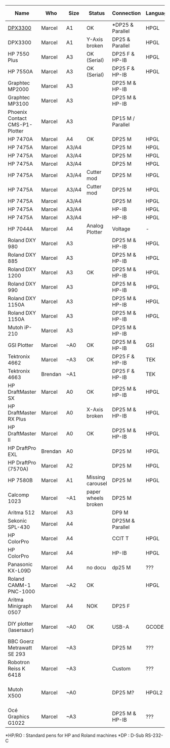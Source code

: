 | Name                           | Who     | Size  | Status                  | Connection        | Language | Pen connection            | Pen count |
|--------------------------------|---------|-------|-------------------------|-------------------|----------|---------------------------|-----------|
| [DPX3300](dpx3300.md)          | Marcel  | A1    | OK                      | *DP25 & Parallel  | HPGL     | *HP/RO                    | 8         |
| DPX3300                        | Marcel  | A1    | Y-Axis <br>broken       | DP25 & Parallel   | HPGL     | HP/RO                     | 8         |
| HP 7550 Plus                   | Marcel  | A3    | OK (Serial)             | DP25 F & HP-IB    | HPGL     | HP/RO                     | 8         |
| HP 7550A                       | Marcel  | A3    | OK (Serial)             | DP25 F & HP-IB    | HPGL     | HP/RO                     | 8         |
| Graphtec MP2000                | Marcel  | A3    |                         | DP25 M & HP-IB    |          |                           | 8         |
| Graphtec MP3100                | Marcel  | A3    |                         | DP25 M & HP-IB    |          |                           | 8         |
| Phoenix Contact CMS-P1-Plotter | Marcel  | A3    |                         | DP15 M / Parallel |          |                           | 4         |
| HP 7470A                       | Marcel  | A4    | OK                      | DP25 M            | HPGL     |                           | 2         |
| HP 7475A                       | Marcel  | A3/A4 |                         | DP25 M            | HPGL     | HP/RO                     | 6         |
| HP 7475A                       | Marcel  | A3/A4 |                         | DP25 M            | HPGL     | HP/RO                     | 6         |
| HP 7475A                       | Marcel  | A3/A4 |                         | DP25 M            | HPGL     | HP/RO                     | 6         |
| HP 7475A                       | Marcel  | A3/A4 | Cutter mod              | DP25 M            | HPGL     | HP/RO                     | 6         |
| HP 7475A                       | Marcel  | A3/A4 | Cutter mod              | DP25 M            | HPGL     | HP/RO                     | 6         |
| HP 7475A                       | Marcel  | A3/A4 |                         | DP25 M            | HPGL     | HP/RO                     | 6         |
| HP 7475A                       | Marcel  | A3/A4 |                         | HP-IB             | HPGL     | HP/RO                     | 6         |
| HP 7475A                       | Marcel  | A3/A4 |                         | HP-IB             | HPGL     | HP/RO                     | 6         |
| HP 7044A                       | Marcel  | A4    | Analog Plotter          | Voltage           | -        | Unique pen                | 1         |
| Roland DXY 980                 | Marcel  | A3    |                         | DP25 M & HP-IB    | HPGL     | HP/RO                     | 8         |
| Roland DXY 885                 | Marcel  | A3    |                         | DP25 M & HP-IB    | HPGL     | HP/RO                     | 8         |
| Roland DXY 1200                | Marcel  | A3    | OK                      | DP25 M & HP-IB    | HPGL     | HP/RO                     | 8         |
| Roland DXY 990                 | Marcel  | A3    |                         | DP25 M & HP-IB    | HPGL     |                           | 8         |
| Roland DXY 1150A               | Marcel  | A3    |                         | DP25 M & HP-IB    | HPGL     |                           | 8         |
| Roland DXY 1150A               | Marcel  | A3    |                         | DP25 M & HP-IB    | HPGL     |                           | 8         |
| Mutoh iP-210                   | Marcel  | A3    |                         | DP25 M & HP-IB    |          | Mutoh Pens                | 8         |
| GSI Plotter                    | Marcel  | ~A0   | OK                      | DP25 M & HP-IB    | GSI      | GSI Adapter               | 1         |
| Tektronix 4662                 | Marcel  | ~A3   | OK                      | DP25 F & HP-IB    | TEK      | Rotring Isograph          | 1         |
| Tektronix 4663                 | Brendan | ~A1   |                         | DP25 F & HP-IB    | TEK      | Rotring Isograph          | 2         |
| HP DraftMaster SX              | Marcel  | A0    | OK                      | DP25 M & HP-IB    | HPGL     |                           | 8         |
| HP DraftMaster RX Plus         | Marcel  | A0    | X-Axis <br>broken       | DP25 M & HP-IB    | HPGL     |                           | 8         |
| HP DraftMaster II              | Marcel  | A0    | OK                      | DP25 M & HP-IB    | HPGL     |                           | 8         |
| HP DraftPro EXL                | Brendan | A0    |                         | DP25 M            | HPGL     | HP/RO                     | 8         |
| HP DraftPro (7570A)            | Marcel  | A2    |                         | DP25 M            | HPGL     | HP/RO                     | 8         |
| HP 7580B                       | Marcel  | A1    | Missing carousel        | DP25 M            | HPGL     | HP/RO                     | 8         |
| Calcomp 1023                   | Marcel  | ~A1   | paper wheels <br>broken | DP25 M            |          | Calcomp pens              | 8         |
| Aritma 512                     | Marcel  | A3    |                         | DP9 M             |          | HP/RO                     | 8         |
| Sekonic SPL-430                | Marcel  | A4    |                         | DP25M & Parallel  |          |                           |           |
| HP ColorPro                    | Marcel  | A4    |                         | CCIT T            | HPGL     |                           | 6         |
| HP ColorPro                    | Marcel  | A4    |                         | HP-IB             | HPGL     |                           | 6         |
| Panasonic KX-L09D              | Marcel  | A4    | no docu                 | dp25 M            | ???      |                           |           |
| Roland CAMM-1 PNC-1000         | Marcel  | ~A2   | OK                      |                   | HPGL     | HP/RO                     | 1         |
| Aritma Minigraph 0507          | Marcel  | A4    | NOK                     | DP25 F            |          |                           | 1         |
| DIY plotter (lasersaur)        | Marcel  | ~A0   | OK                      | USB-A             | GCODE    | max diameter 23mm         | 1         |
| BBC Goerz Metrawatt SE 293     | Marcel  | ~A3   |                         | DP25 M            | ???      |                           | 8         |
| Robotron Reiss K 6418          | Marcel  | ~A3   |                         | Custom            | ???      |                           | 1         |
| Mutoh X500                     | Marcel  | ~A0   |                         | DP25 M?           | HPGL2    | Mutoh Pens / Standard HP? | 8         |
| Océ Graphics G1022             | Marcel  | ~A3   |                         | DP25 M & HP-IB    | ???      | HP/RO                     | 6         |

*HP/RO  : Standard pens for HP and Roland machines
*DP     : D-Sub RS-232-C